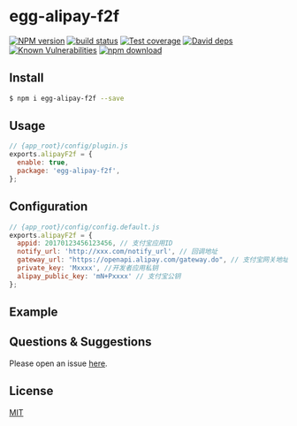 # egg-alipay-f2f

[![NPM version][npm-image]][npm-url]
[![build status][travis-image]][travis-url]
[![Test coverage][codecov-image]][codecov-url]
[![David deps][david-image]][david-url]
[![Known Vulnerabilities][snyk-image]][snyk-url]
[![npm download][download-image]][download-url]

[npm-image]: https://img.shields.io/npm/v/egg-alipay-f2f.svg?style=flat-square
[npm-url]: https://npmjs.org/package/egg-alipay-f2f
[travis-image]: https://img.shields.io/travis/eggjs/egg-alipay-f2f.svg?style=flat-square
[travis-url]: https://travis-ci.org/eggjs/egg-alipay-f2f
[codecov-image]: https://img.shields.io/codecov/c/github/eggjs/egg-alipay-f2f.svg?style=flat-square
[codecov-url]: https://codecov.io/github/eggjs/egg-alipay-f2f?branch=master
[david-image]: https://img.shields.io/david/eggjs/egg-alipay-f2f.svg?style=flat-square
[david-url]: https://david-dm.org/eggjs/egg-alipay-f2f
[snyk-image]: https://snyk.io/test/npm/egg-alipay-f2f/badge.svg?style=flat-square
[snyk-url]: https://snyk.io/test/npm/egg-alipay-f2f
[download-image]: https://img.shields.io/npm/dm/egg-alipay-f2f.svg?style=flat-square
[download-url]: https://npmjs.org/package/egg-alipay-f2f

<!--
Description here.
-->

## Install

```bash
$ npm i egg-alipay-f2f --save
```

## Usage

```js
// {app_root}/config/plugin.js
exports.alipayF2f = {
  enable: true,
  package: 'egg-alipay-f2f',
};
```

## Configuration

```js
// {app_root}/config/config.default.js
exports.alipayF2f = {
  appid: 20170123456123456, // 支付宝应用ID
  notify_url: 'http://xxx.com/notify_url', // 回调地址
  gateway_url: "https://openapi.alipay.com/gateway.do", // 支付宝网关地址
  private_key: 'Mxxxx', //开发者应用私钥
  alipay_public_key: 'mN+Pxxxx' // 支付宝公钥
};
```

## Example

<!-- example here -->

## Questions & Suggestions

Please open an issue [here](https://github.com/suinia/egg-alipay-f2f/issues).

## License

[MIT](LICENSE)
